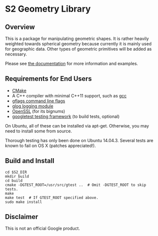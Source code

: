S2 Geometry Library
===================

Overview
--------

This is a package for manipulating geometric shapes.  It is rather
heavily weighted towards spherical geometry because currently it is
mainly used for geographic data.  Other types of geometric primitives
will be added as necessary.

Please see [the documentation](doc/intro.md) for more information and examples.

Requirements for End Users
--------------------------

* [CMake](http://www.cmake.org/)
* A C++ compiler with minimal C++11 support, such as [gcc](https://gcc.gnu.org/)
* [gflags command line flags](https://github.com/gflags/gflags)
* [glog logging module](https://github.com/google/glog)
* [OpenSSL](https://github.com/openssl/openssl) (for its bignums)
* [googletest testing framework](https://github.com/google/googletest)
  (to build tests, optional)

On Ubuntu, all of these can be installed via apt-get.  Otherwise, you may need
to install some from source.

Thorough testing has only been done on Ubuntu 14.04.3.  Several tests are
known to fail on OS X (patches appreciated!).

Build and Install
-----------------

```
cd $S2_DIR
mkdir build
cd build
cmake -DGTEST_ROOT=/usr/src/gtest ..  # Omit -DGTEST_ROOT to skip tests.
make
make test  # If GTEST_ROOT specified above.
sudo make install
```

Disclaimer
----------
This is not an official Google product.
